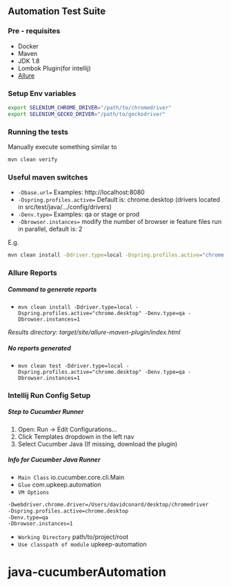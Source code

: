 ## Automation Test Suite

### Pre - requisites

  * Docker
  * Maven
  * JDK 1.8
  * Lombok Plugin(for intellij)
  * [Allure](https://docs.qameta.io/allure)

### Setup Env variables
```bash
export SELENIUM_CHROME_DRIVER="/path/to/chromedriver"
export SELENIUM_GECKO_DRIVER="/path/to/geckodriver"

```

### Running the tests
Manually execute something similar to
```bash
mvn clean verify
```

### Useful maven switches

  * `-Dbase.url=` Examples: http://localhost:8080
  * `-Dspring.profiles.active=` Default is: chrome.desktop (drivers located in src/test/java/.../config/drivers)
  * `-Denv.type=` Examples: qa or stage or prod
  * `-Dbrowser.instances=` modify the number of browser ie feature files run in parallel, default is: 2
  
E.g.
```bash
mvn clean install -Ddriver.type=local -Dspring.profiles.active="chrome.desktop" -Denv.type=qa -Dbrowser.instances=1
```

### Allure Reports
##### Command to generate reports
  * `mvn clean install -Ddriver.type=local -Dspring.profiles.active="chrome.desktop" -Denv.type=qa -Dbrowser.instances=1`

*Results directory: target/site/allure-maven-plugin/index.html*
##### No reports generated
  * `mvn clean test -Ddriver.type=local -Dspring.profiles.active="chrome.desktop" -Denv.type=qa -Dbrowser.instances=1`

### Intellij Run Config Setup

##### Step to Cucumber Runner
  1. Open: Run -> Edit Configurations...
  2. Click Templates dropdown in the left nav
  3. Select Cucumber Java (If missing, download the plugin)

##### Info for Cucumber Java Runner
  * `Main Class` io.cucumber.core.cli.Main
  * `Glue` com.upkeep.automation
  * `VM Options` 
  ```bash
  -Dwebdriver.chrome.driver=/Users/davidconard/desktop/chromedriver
  -Dspring.profiles.active=chrome.desktop
  -Denv.type=qa
  -Dbrowser.instances=1
  ```
  * `Working Directory` path/to/project/root
  * `Use classpath of module` upkeep-automation
# java-cucumberAutomation
